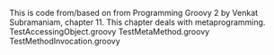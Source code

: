 This is code from/based on from Programming Groovy 2 by Venkat Subramaniam, chapter 11. This chapter deals with metaprogramming.   
TestAccessingObject.groovy
TestMetaMethod.groovy
TestMethodInvocation.groovy

